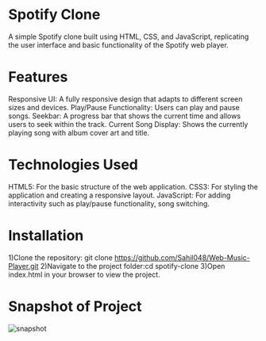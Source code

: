# Spotify Clone
A simple Spotify clone built using HTML, CSS, and JavaScript, replicating the user interface and basic functionality of the Spotify web player.

# Features
Responsive UI: A fully responsive design that adapts to different screen sizes and devices.
Play/Pause Functionality: Users can play and pause songs.
Seekbar: A progress bar that shows the current time and allows users to seek within the track.
Current Song Display: Shows the currently playing song with album cover art and title.

# Technologies Used
HTML5: For the basic structure of the web application.
CSS3: For styling the application and creating a responsive layout.
JavaScript: For adding interactivity such as play/pause functionality, song switching.

# Installation
1)Clone the repository: git clone https://github.com/Sahil048/Web-Music-Player.git
2)Navigate to the project folder:cd spotify-clone
3)Open index.html in your browser to view the project.

# Snapshot of Project
![snapshot](https://github.com/user-attachments/assets/6250a726-c719-406a-82f2-307ec3e600a5)

